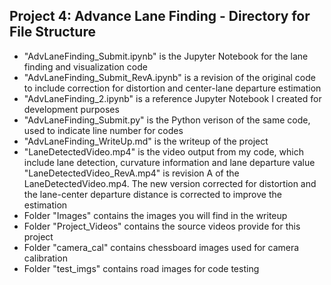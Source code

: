 ## Project 4: Advance Lane Finding - Directory for File Structure

* "AdvLaneFinding_Submit.ipynb" is the Jupyter Notebook for the lane finding and visualization code
* "AdvLaneFinding_Submit_RevA.ipynb" is a revision of the original code to include correction for distortion and center-lane departure estimation
* "AdvLaneFinding_2.ipynb" is a reference Jupyter Notebook I created for development purposes
* "AdvLaneFinding_Submit.py" is the Python verison of the same code, used to indicate line number for codes
* "AdvLaneFinding_WriteUp.md" is the writeup of the project
* "LaneDetectedVideo.mp4" is the video output from my code, which include lane detection, curvature information and lane departure value
"LaneDetectedVideo_RevA.mp4" is revision A of the LaneDetectedVideo.mp4.  The new version corrected for distortion and the lane-center departure distance is corrected to improve the estimation
* Folder "Images" contains the images you will find in the writeup
* Folder "Project_Videos" contains the source videos provide for this project
* Folder "camera_cal" contains chessboard images used for camera calibration
* Folder "test_imgs" contains road images for code testing
